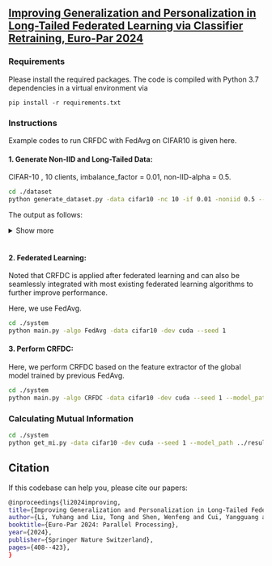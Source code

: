 ## [Improving Generalization and Personalization in Long-Tailed Federated Learning via Classifier Retraining, Euro-Par 2024](https://link.springer.com/chapter/10.1007/978-3-031-69766-1_28)

### Requirements

Please install the required packages. The code is compiled with Python 3.7 dependencies in a virtual environment via

```pip install -r requirements.txt```

### Instructions

Example codes to run CRFDC with FedAvg on CIFAR10 is given here.

#### 1. Generate Non-IID and Long-Tailed Data:
CIFAR-10 , 10 clients, imbalance_factor = 0.01, non-IID-alpha = 0.5.
```bash
cd ./dataset 
python generate_dataset.py -data cifar10 -nc 10 -if 0.01 -noniid 0.5 --seed 1
```

The output as follows:


<details>
    <summary>Show more</summary>
    
    Original number of samples of each label:
    [5000, 2997, 1796, 1077, 645, 387, 232, 139, 83, 50]
    All num_data_train
    12406
    client:0:  1241 [(0, 649), (1, 341), (2, 109), (3, 27), (4, 0), (5, 0), (6, 53), (7, 29), (8, 12), (9, 21)]
    client:1:  1241 [(0, 545), (1, 571), (2, 125), (3, 0), (4, 0), (5, 0), (6, 0), (7, 0), (8, 0), (9, 0)]
    client:2:  1241 [(0, 873), (1, 0), (2, 47), (3, 11), (4, 9), (5, 155), (6, 86), (7, 24), (8, 36), (9, 0)]
    client:3:  1241 [(0, 1241), (1, 0), (2, 0), (3, 0), (4, 0), (5, 0), (6, 0), (7, 0), (8, 0), (9, 0)]
    client:4:  1241 [(0, 769), (1, 425), (2, 47), (3, 0), (4, 0), (5, 0), (6, 0), (7, 0), (8, 0), (9, 0)]
    client:5:  1241 [(0, 242), (1, 615), (2, 381), (3, 3), (4, 0), (5, 0), (6, 0), (7, 0), (8, 0), (9, 0)]
    client:6:  1240 [(0, 255), (1, 283), (2, 229), (3, 42), (4, 130), (5, 59), (6, 93), (7, 86), (8, 34), (9, 29)]
    client:7:  1240 [(0, 371), (1, 10), (2, 395), (3, 225), (4, 239), (5, 0), (6, 0), (7, 0), (8, 0), (9, 0)]
    client:8:  1240 [(0, 25), (1, 0), (2, 329), (3, 633), (4, 81), (5, 172), (6, 0), (7, 0), (8, 0), (9, 0)]
    client:9:  1240 [(0, 30), (1, 752), (2, 134), (3, 136), (4, 186), (5, 1), (6, 0), (7, 0), (8, 1), (9, 0)]
    Saving to disk.
    Finish generating dataset.
</details>
<br/>

#### 2. Federated Learning:

Noted that CRFDC is applied after federated learning and can also be seamlessly integrated with most existing federated learning algorithms to further improve performance.

Here,   we use  FedAvg.

```bash
cd ./system
python main.py -algo FedAvg -data cifar10 -dev cuda --seed 1
```

#### 3. Perform CRFDC:

Here, we perform CRFDC based on the feature extractor of the global model trained by previous FedAvg.

```bash
cd ./system
python main.py -algo CRFDC -data cifar10 -dev cuda --seed 1 --model_path ../results/cifar10/model/FedAvgbest.pt --num_fea 50 --m 2
```

### Calculating Mutual Information

```bash
cd ./system
python get_mi.py -data cifar10 -dev cuda --seed 1 --model_path ../results/cifar10/model/FedAvgbest.pt
```

## Citation
If this codebase can help you, please cite our papers:
```bash
@inproceedings{li2024improving,
title={Improving Generalization and Personalization in Long-Tailed Federated Learning via Classifier Retraining},
author={Li, Yuhang and Liu, Tong and Shen, Wenfeng and Cui, Yangguang and Lu, Weijia},
booktitle={Euro-Par 2024: Parallel Processing},
year={2024},
publisher={Springer Nature Switzerland},
pages={408--423},
}
```



